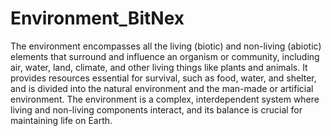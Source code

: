 # Environment_BitNex
The environment encompasses all the living (biotic) and non-living (abiotic) elements that surround and influence an organism or community, including air, water, land, climate, and other living things like plants and animals.
It provides resources essential for survival, such as food, water, and shelter, and is divided into the natural environment and the man-made or artificial environment. 
The environment is a complex, interdependent system where living and non-living components interact, and its balance is crucial for maintaining life on Earth.  

